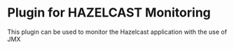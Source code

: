 # Plugin for HAZELCAST Monitoring
This plugin can be used to monitor the Hazelcast application with the use of JMX

